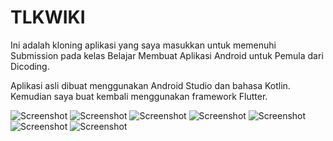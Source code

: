 # TLKWIKI
Ini adalah kloning aplikasi yang saya masukkan untuk memenuhi Submission pada kelas Belajar Membuat Aplikasi Android untuk Pemula dari Dicoding.

Aplikasi asli dibuat menggunakan Android Studio dan bahasa Kotlin. Kemudian saya buat kembali menggunakan framework Flutter.

![Screenshot](https://github.com/amalyulianto/tlk-wiki-flutter/blob/master/screenshots/TLKWiki_home.PNG?raw=true)
![Screenshot](https://github.com/amalyulianto/tlk-wiki-flutter/blob/master/screenshots/TLKWiki_overview.PNG?raw=true)
![Screenshot](https://github.com/amalyulianto/tlk-wiki-flutter/blob/master/screenshots/tlk_wiki_list.PNG?raw=true)
![Screenshot](https://github.com/amalyulianto/tlk-wiki-flutter/blob/master/screenshots/tlk_wiki_character.PNG?raw=true)
![Screenshot](https://github.com/amalyulianto/tlk-wiki-flutter/blob/master/screenshots/TLKWiki_detail2.PNG?raw=true)
![Screenshot](https://github.com/amalyulianto/tlk-wiki-flutter/blob/master/screenshots/tlk_wiki_about.PNG?raw=true)
![Screenshot](https://github.com/amalyulianto/tlk-wiki-flutter/blob/master/screenshots/tlk_wiki_favorite.PNG?raw=true)


